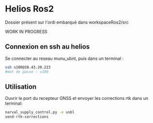# Helios Ros2

Dossier présent sur l'ordi embarqué dans workspaceRos2/src

WORK IN PROGRESS

## Connexion en ssh au helios

Se connecter au reseau munu_ubnt, puis dans un terminal :

```bash
ssh s100@10.43.20.223
#mot de passe : s100
```

## Utilisation

Ouvrir le port du recepteur GNSS et envoyer les corrections rtk dans un terminal:

```bash
narval_supply_control.py -e usbl
send-rtk-corrections
```

